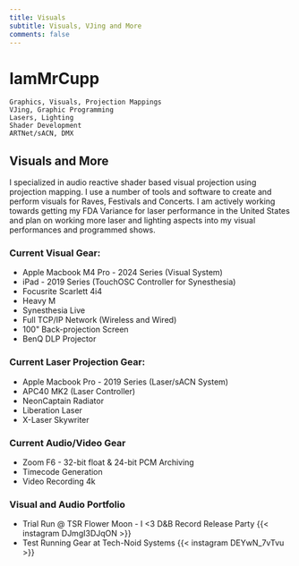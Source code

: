 ```yaml
---
title: Visuals
subtitle: Visuals, VJing and More
comments: false
---
```


# IamMrCupp
    Graphics, Visuals, Projection Mappings
    VJing, Graphic Programming
    Lasers, Lighting
    Shader Development
    ARTNet/sACN, DMX


## Visuals and More
I specialized in audio reactive shader based visual projection using projection mapping. I use a number of tools and software to create and perform visuals for Raves, Festivals and Concerts. I am actively working towards getting my FDA Variance for laser performance in the United States and plan on working more laser and lighting aspects into my visual performances and programmed shows.

### Current Visual Gear:
- Apple Macbook M4 Pro - 2024 Series (Visual System)
- iPad - 2019 Series (TouchOSC Controller for Synesthesia)
- Focusrite Scarlett 4i4
- Heavy M 
- Synesthesia Live
- Full TCP/IP Network (Wireless and Wired)
- 100" Back-projection Screen
- BenQ DLP Projector

### Current Laser Projection Gear:
- Apple Macbook Pro - 2019 Series (Laser/sACN System)
- APC40 MK2 (Laser Controller)
- NeonCaptain Radiator
- Liberation Laser
- X-Laser Skywriter 

### Current Audio/Video Gear
- Zoom F6 - 32-bit float & 24-bit PCM Archiving
- Timecode Generation
- Video Recording 4k


### Visual and Audio Portfolio
- Trial Run @ TSR Flower Moon - I <3 D&B Record Release Party
    {{< instagram DJmgI3DJqON >}}
- Test Running Gear at Tech-Noid Systems
    {{< instagram DEYwN_7vTvu >}}
